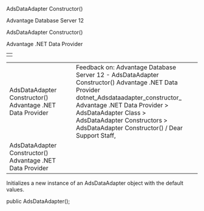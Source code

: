 AdsDataAdapter Constructor()




Advantage Database Server 12  

AdsDataAdapter Constructor()

Advantage .NET Data Provider

|  |
| --- |
|  |

|  |  |  |  |  |
| --- | --- | --- | --- | --- |
| AdsDataAdapter Constructor()  Advantage .NET Data Provider |  |  | Feedback on: Advantage Database Server 12 - AdsDataAdapter Constructor() Advantage .NET Data Provider dotnet\_Adsdataadapter\_constructor\_ Advantage .NET Data Provider > AdsDataAdapter Class > AdsDataAdapter Constructors > AdsDataAdapter Constructor() / Dear Support Staff, |  |
| AdsDataAdapter Constructor()  Advantage .NET Data Provider |  |  |  |  |

Initializes a new instance of an AdsDataAdapter object with the default values.

public AdsDataAdapter();